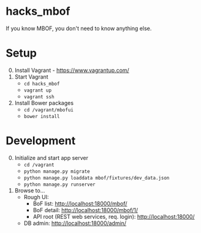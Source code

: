 # hacks_mbof
If you know MBOF, you don't need to know anything else.

# Setup

0. Install Vagrant - https://www.vagrantup.com/
0. Start Vagrant
   - `cd hacks_mbof`
   - `vagrant up`
   - `vagrant ssh`
0. Install Bower packages
   - `cd /vagrant/mbofui`
   - `bower install`

# Development
0. Initialize and start app server
    - `cd /vagrant`
    - `python manage.py migrate`
    - `python manage.py loaddata mbof/fixtures/dev_data.json`
    - `python manage.py runserver`
0. Browse to...
    - Rough UI:
        - BoF list: [http://localhost:18000/mbof/](http://localhost:18000/mbof/)
        - BoF detail: [http://localhost:18000/mbof/1/](http://localhost:18000/mbof/1/)
        - API root (REST web services, req. login): [http://localhost:18000/](http://localhost:18000/)
    - DB admin: [http://localhost:18000/admin/](http://localhost:18000/admin/)
